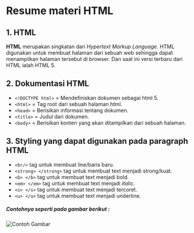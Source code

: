 # Resume materi HTML
## 1. HTML 
**HTML** merupakan singkatan dari *Hypertext  Markup Language*. HTML digunakan untuk membuat halaman dari sebuah web sehingga dapat menampilkan halaman tersebut di browser. Dan saat ini versi terbaru dari HTML ialah HTML 5. 

## 2. Dokumentasi HTML 
- `<!DOCTYPE html>` =  Mendefiniskan dokumen sebagai html 5. 
- `<html>` = Tag root dari sebuah halaman html.
- `<head>` =  Berisikan informasi tentang dokumen.
- `<title>` = Judul dari dokumen.
- `<body>` = Berisikan konten yang akan ditampilkan dari sebuah halaman.

## 3. Styling yang dapat digunakan pada paragraph HTML 
- `<br/>` tag untuk membuat line/baris baru.
- `<strong> </strong>` tag untuk membuat text menjadi strong/kuat.
- `<b> </b>` tag untuk membuat text menjadi bold.
- `<em> </em>` tag untuk membuat text menjadi *italic*.
- `<s> </s>` tag untuk membuat text menjadi tercoret.
- `<u> </u>` tag untuk membuat text menjadi underline. 
##### Contohnya seperti pada gambar berikut :
![Contoh Gambar](https://maliki.id/wp-content/uploads/2020/10/29-2.png)

